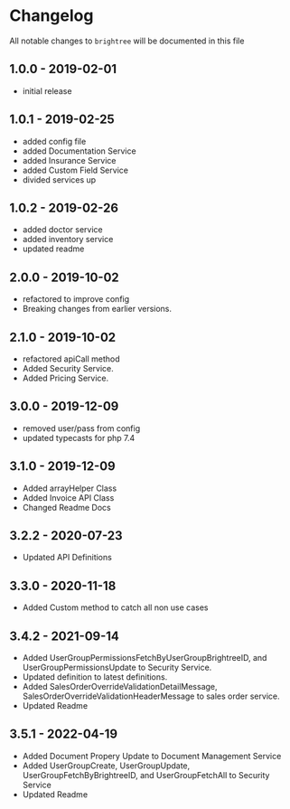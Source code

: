# Changelog

All notable changes to `brightree` will be documented in this file

## 1.0.0 - 2019-02-01

- initial release


## 1.0.1 - 2019-02-25

- added config file
- added Documentation Service
- added Insurance Service
- added Custom Field Service
- divided services up

## 1.0.2 - 2019-02-26

- added doctor service
- added inventory service
- updated readme

## 2.0.0 - 2019-10-02

- refactored to improve config
- Breaking changes from earlier versions.

## 2.1.0 - 2019-10-02

- refactored apiCall method
- Added Security Service.
- Added Pricing Service.

## 3.0.0 - 2019-12-09

- removed user/pass from config
- updated typecasts for php 7.4

## 3.1.0 - 2019-12-09

- Added arrayHelper Class
- Added Invoice API Class
- Changed Readme Docs

## 3.2.2 - 2020-07-23

- Updated API Definitions

## 3.3.0 - 2020-11-18

- Added Custom method to catch all non use cases

## 3.4.2 - 2021-09-14

- Added UserGroupPermissionsFetchByUserGroupBrightreeID, and UserGroupPermissionsUpdate to Security Service.
- Updated definition to latest definitions.
- Added SalesOrderOverrideValidationDetailMessage, SalesOrderOverrideValidationHeaderMessage to sales order service.
- Updated Readme

## 3.5.1 - 2022-04-19

- Added Document Propery Update to Document Management Service
- Added UserGroupCreate, UserGroupUpdate, UserGroupFetchByBrightreeID, and UserGroupFetchAll to Security Service
- Updated Readme



